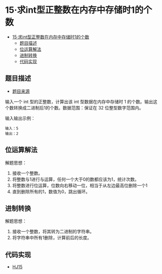 # 15·求int型正整数在内存中存储时1的个数

- [15·求int型正整数在内存中存储时1的个数](#15求int型正整数在内存中存储时1的个数)
  - [题目描述](#题目描述)
  - [位运算解法](#位运算解法)
  - [进制转换](#进制转换)
  - [代码实现](#代码实现)

## 题目描述
- [题目来源](https://www.nowcoder.com/practice/440f16e490a0404786865e99c6ad91c9?tpId=37&tqId=21238&rp=1&ru=/exam/oj/ta&qru=/exam/oj/ta&sourceUrl=%2Fexam%2Foj%2Fta%3FtpId%3D37&difficulty=undefined&judgeStatus=undefined&tags=&title=)

输入一个 int 型的正整数，计算出该 int 型数据在内存中存储时 1 的个数。输出这个数转换成二进制后1的个数。数据范围：保证在 32 位整型数字范围内。

输入输出示例：
```text
输入：5
输出：2
```

## 位运算解法
解题思想：
1. 接收一个整数。
2. 将整数与1进行与运算，任何一个大于0的数都应该为1，统计次数。
3. 将整数进行位运算，位数向右移动一位，相当于从左边最高位删除一个1
4. 直到删除所有的1，数值为0，跳出循环。

## 进制转换
解题思想：
1. 接收一个整数，将其转为二进制的字符串。
2. 将字符串中所有1删除，计算前后的长度。

## 代码实现
- [HJ15](/src/main/java/com/lingy/nowcoder//hw/HJ15.java)
